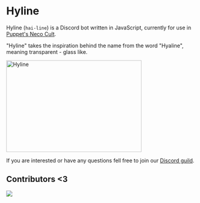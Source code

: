 # Hyline

Hyline (`hai-line`) is a Discord bot written in JavaScript, currently for use in [Puppet's Neco Cult](https://discord.gg/neco-arc).

"Hyline" takes the inspiration behind the name from the word "Hyaline", meaning transparent - glass like. 

<img src="https://cdn.discordapp.com/attachments/1071605291281551370/1076945106013266080/image.png" alt="Hyline" width="360" height="245">
<!-- 
![dummy](https://user-images.githubusercontent.com/70417913/219977193-3d8edc8b-be85-4559-9230-2d3dcc57c758.png)
-->

<!-- piss -->

If you are interested or have any questions fell free to join our [Discord guild](https://discord.gg/neco-arc). 

## Contributors <3
<a href="https://github.com/Nika03/hyline/graphs/contributors">
  <img src="https://contrib.rocks/image?repo=Nika03/hyline" />
</a>